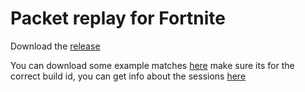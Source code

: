 # Packet replay for Fortnite

Download the [release](https://github.com/EZFNDEV/FortnitePacketReplay/releases/download/FNPacketReplay/FNPacketReplay.exe)

You can download some example matches [here](https://github.com/EZFNDEV/FortniteSniffer/tree/main/Packets) make sure its for the correct build id, you can get info about the sessions [here](https://github.com/EZFNDEV/FortniteSniffer/blob/main/sessions.json)
